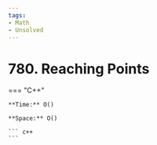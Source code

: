 ```yaml
---
tags:
- Math
- Unsolved
---
```



# 780. Reaching Points

=== "C++"

    **Time:** O()

    **Space:** O()

    ``` c++
    ```